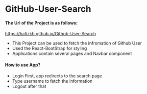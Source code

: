# GitHub-User-Search

#### The Url of the Project is as follows:
https://hafizkh.github.io/Github-User-Search

- This Project can be used to fetch the infromation of Github User
- Used the React-BootStrap for styling
- Applications contain several pages and Navbar component

#### How to use App?

- Login First, app redirects to the search page
- Type username to fetch the information 
- Logout after that

